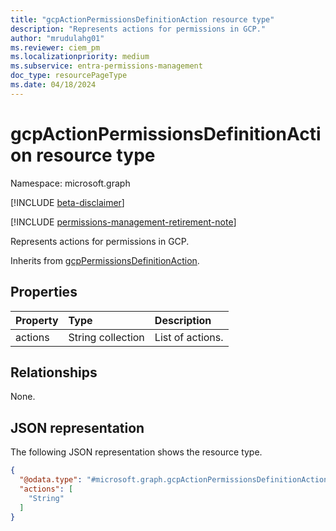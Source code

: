 ```yaml
---
title: "gcpActionPermissionsDefinitionAction resource type"
description: "Represents actions for permissions in GCP."
author: "mrudulahg01"
ms.reviewer: ciem_pm
ms.localizationpriority: medium
ms.subservice: entra-permissions-management
doc_type: resourcePageType
ms.date: 04/18/2024
---
```


# gcpActionPermissionsDefinitionAction resource type

Namespace: microsoft.graph

[!INCLUDE [beta-disclaimer](../../includes/beta-disclaimer.md)]

[!INCLUDE [permissions-management-retirement-note](../../includes/permissions-management-retirement-note.md)]

Represents actions for permissions in GCP.

Inherits from [gcpPermissionsDefinitionAction](../resources/gcppermissionsdefinitionaction.md).

## Properties
|Property|Type|Description|
|:---|:---|:---|
|actions|String collection|List of actions.|

## Relationships
None.

## JSON representation
The following JSON representation shows the resource type.
<!-- {
  "blockType": "resource",
  "@odata.type": "microsoft.graph.gcpActionPermissionsDefinitionAction"
}
-->
``` json
{
  "@odata.type": "#microsoft.graph.gcpActionPermissionsDefinitionAction",
  "actions": [
    "String"
  ]
}
```


